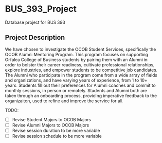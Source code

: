 # BUS_393_Project
Database project for BUS 393

## Project Description
We have chosen to investigate the OCOB Student Services, specifically the OCOB Alumni Mentoring Program. This program focuses on supporting Orfalea College of Business students by pairing them with an Alumni in order to bolster their career readiness, cultivate professional relationships, explore industries, and empower students to be competitive job candidates. The Alumni who participate in the program come from a wide array of fields and organizations, and have varying years of experience, from 1 to 10+ years. Students fill out their preferences for Alumni coaches and commit to monthly sessions, in person or remotely. Students and Alumni both are taken through an onboarding process, providing imperative feedback to the organizaiton, used to refine and improve the service for all.


TODO: 

- [ ] Revise Student Majors to OCOB Majors
- [ ] Revise Alumni Majors to OCOB Majors
- [ ] Revise session duration to be more variable
- [ ] Revise session schedule to be more variable